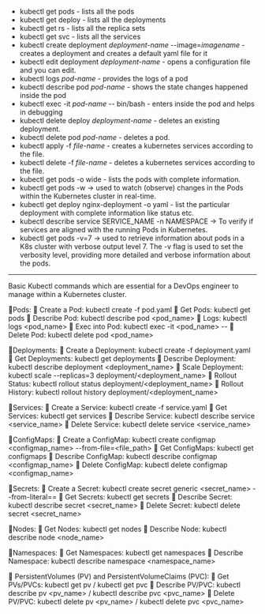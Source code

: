 - kubectl get pods - lists all the pods
- kubectl get deploy - lists all the deployments
- kubectl get rs - lists all the replica sets
- kubectl get svc - lists all the services
- kubectl create deployment *deployment-name* --image=*imagename* - creates a deployment and creates a default yaml file for it
- kubectl edit deployment *deployment-name* - opens a configuration file and you can edit.
- kubectl logs *pod-name* -  provides the logs of a pod
- kubectl describe pod *pod-name* - shows the state changes happened inside the pod
- kubectl exec -it *pod-name* -- bin/bash - enters inside the pod and helps in debugging
- kubectl delete deploy *deployment-name* - deletes an existing deployment.
- kubectl delete pod *pod-name* - deletes a pod.
- kubectl apply -f *file-name* - creates a kubernetes services according to the file.
- kubectl delete -f *file-name* - deletes a kubernetes services according to the file.
- kubectl get pods -o wide - lists the pods with complete information.
- kubectl get pods -w   -> used to watch (observe) changes in the Pods within the Kubernetes cluster in real-time.
- kubectl get deploy nginx-deployment -o yaml - list the particular deployment with complete information like status etc.
- kubectl describe service SERVICE_NAME -n NAMESPACE -> To verify if services are aligned with the running Pods in Kubernetes.
- kubectl get pods -v=7  -> used to retrieve information about pods in a K8s cluster with verbose output level 7. The -v flag is used to set the verbosity level, providing more detailed and verbose information about the pods.


**********************************************************************************************************************************************************************************************************************

Basic Kubectl commands which are essential for a DevOps engineer to manage within a Kubernetes cluster.

💠Pods:
🔸 Create a Pod: kubectl create -f pod.yaml
🔸 Get Pods: kubectl get pods
🔸 Describe Pod: kubectl describe pod <pod_name>
🔸 Logs: kubectl logs <pod_name>
🔸 Exec into Pod: kubectl exec -it <pod_name> -- <command>
🔸 Delete Pod: kubectl delete pod <pod_name>

💠Deployments:
🔸 Create a Deployment: kubectl create -f deployment.yaml
🔸 Get Deployments: kubectl get deployments
🔸 Describe Deployment: kubectl describe deployment <deployment_name>
🔸 Scale Deployment: kubectl scale --replicas=3 deployment/<deployment_name>
🔸 Rollout Status: kubectl rollout status deployment/<deployment_name>
🔸 Rollout History: kubectl rollout history deployment/<deployment_name>

💠Services:
🔸 Create a Service: kubectl create -f service.yaml
🔸 Get Services: kubectl get services
🔸 Describe Service: kubectl describe service <service_name>
🔸 Delete Service: kubectl delete service <service_name>

💠ConfigMaps:
🔸 Create a ConfigMap: kubectl create configmap <configmap_name> --from-file=<file_path>
🔸 Get ConfigMaps: kubectl get configmaps
🔸 Describe ConfigMap: kubectl describe configmap <configmap_name>
🔸 Delete ConfigMap: kubectl delete configmap <configmap_name>

💠Secrets:
🔸 Create a Secret: kubectl create secret generic <secret_name> --from-literal=<key>=<value>
🔸 Get Secrets: kubectl get secrets
🔸 Describe Secret: kubectl describe secret <secret_name>
🔸 Delete Secret: kubectl delete secret <secret_name>

💠Nodes:
🔸 Get Nodes: kubectl get nodes
🔸 Describe Node: kubectl describe node <node_name>

💠Namespaces:
🔸 Get Namespaces: kubectl get namespaces
🔸 Describe Namespace: kubectl describe namespace <namespace_name>

💠 PersistentVolumes (PV) and PersistentVolumeClaims (PVC):
🔸 Get PVs/PVCs: kubectl get pv / kubectl get pvc
🔸 Describe PV/PVC: kubectl describe pv <pv_name> / kubectl describe pvc <pvc_name>
🔸 Delete PV/PVC: kubectl delete pv <pv_name> / kubectl delete pvc <pvc_name>
